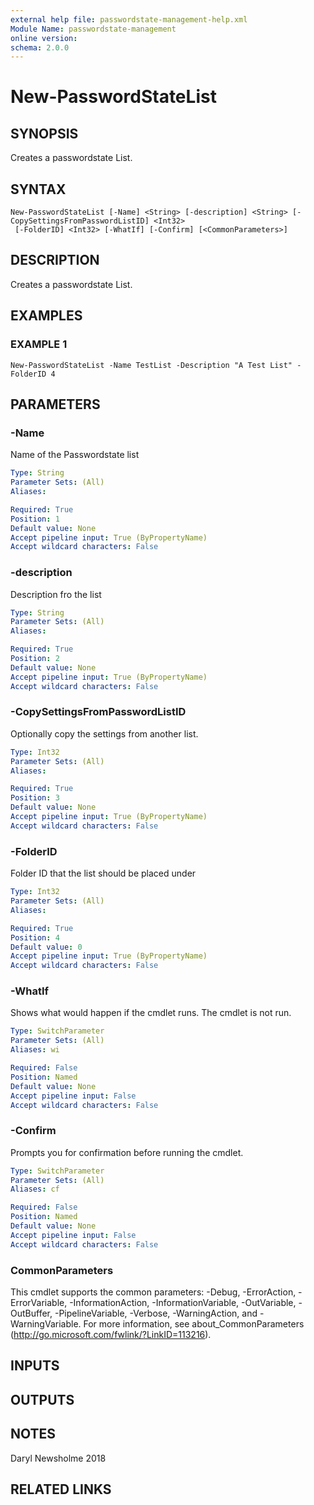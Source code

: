 ```yaml
---
external help file: passwordstate-management-help.xml
Module Name: passwordstate-management
online version:
schema: 2.0.0
---
```


# New-PasswordStateList

## SYNOPSIS
Creates a passwordstate List.

## SYNTAX

```
New-PasswordStateList [-Name] <String> [-description] <String> [-CopySettingsFromPasswordListID] <Int32>
 [-FolderID] <Int32> [-WhatIf] [-Confirm] [<CommonParameters>]
```

## DESCRIPTION
Creates a passwordstate List.

## EXAMPLES

### EXAMPLE 1
```
New-PasswordStateList -Name TestList -Description "A Test List" -FolderID 4
```

## PARAMETERS

### -Name
Name of the Passwordstate list

```yaml
Type: String
Parameter Sets: (All)
Aliases:

Required: True
Position: 1
Default value: None
Accept pipeline input: True (ByPropertyName)
Accept wildcard characters: False
```

### -description
Description fro the list

```yaml
Type: String
Parameter Sets: (All)
Aliases:

Required: True
Position: 2
Default value: None
Accept pipeline input: True (ByPropertyName)
Accept wildcard characters: False
```

### -CopySettingsFromPasswordListID
Optionally copy the settings from another list.

```yaml
Type: Int32
Parameter Sets: (All)
Aliases:

Required: True
Position: 3
Default value: None
Accept pipeline input: True (ByPropertyName)
Accept wildcard characters: False
```

### -FolderID
Folder ID that the list should be placed under

```yaml
Type: Int32
Parameter Sets: (All)
Aliases:

Required: True
Position: 4
Default value: 0
Accept pipeline input: True (ByPropertyName)
Accept wildcard characters: False
```

### -WhatIf
Shows what would happen if the cmdlet runs.
The cmdlet is not run.

```yaml
Type: SwitchParameter
Parameter Sets: (All)
Aliases: wi

Required: False
Position: Named
Default value: None
Accept pipeline input: False
Accept wildcard characters: False
```

### -Confirm
Prompts you for confirmation before running the cmdlet.

```yaml
Type: SwitchParameter
Parameter Sets: (All)
Aliases: cf

Required: False
Position: Named
Default value: None
Accept pipeline input: False
Accept wildcard characters: False
```

### CommonParameters
This cmdlet supports the common parameters: -Debug, -ErrorAction, -ErrorVariable, -InformationAction, -InformationVariable, -OutVariable, -OutBuffer, -PipelineVariable, -Verbose, -WarningAction, and -WarningVariable. For more information, see about_CommonParameters (http://go.microsoft.com/fwlink/?LinkID=113216).

## INPUTS

## OUTPUTS

## NOTES
Daryl Newsholme 2018

## RELATED LINKS
